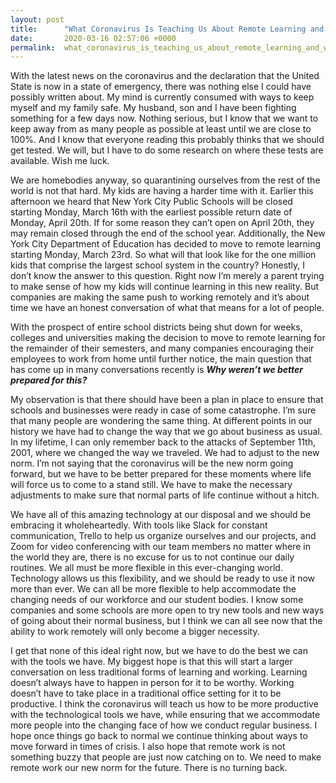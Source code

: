 ```yaml
---
layout: post
title:      "What Coronavirus Is Teaching Us About Remote Learning and Working"
date:       2020-03-16 02:57:06 +0000
permalink:  what_coronavirus_is_teaching_us_about_remote_learning_and_working
---
```



With the latest news on the coronavirus and the declaration that the United State is now in a state of emergency, there was nothing else I could have possibly written about.  My mind is currently consumed with ways to keep myself and my family safe.  My husband, son and I have been fighting something for a few days now.  Nothing serious, but I know that we want to keep away from as many people as possible at least until we are close to 100%.  And I know that everyone reading this probably thinks that we should get tested.  We will, but I have to do some research on where these tests are available.  Wish me luck.  

We are homebodies anyway, so quarantining ourselves from the rest of the world is not that hard.  My kids are having a harder time with it.  Earlier this afternoon we heard that New York City Public Schools will be closed starting Monday, March 16th with the earliest possible return date of Monday, April 20th.  If for some reason they can’t open on April 20th, they may remain closed through the end of the school year.  Additionally, the New York City Department of Education has decided to move to remote learning starting Monday, March 23rd.  So what will that look like for the one million kids that comprise the largest school system in the country?  Honestly, I don’t know the answer to this question.  Right now I’m merely a parent trying to make sense of how my kids will continue learning in this new reality.  But companies are making the same push to working remotely and it’s about time we have an honest conversation of what that means for a lot of people.  

With the prospect of entire school districts being shut down for weeks, colleges and universities making the decision to move to remote learning for the remainder of their semesters, and many companies encouraging their employees to work from home until further notice, the main question that has come up in many conversations recently is ***Why weren’t we better prepared for this?***

My observation is that there should have been a plan in place to ensure that schools and businesses were ready in case of some catastrophe.  I’m sure that many people are wondering the same thing.  At different points in our history we have had to change the way that we go about business as usual.  In my lifetime, I can only remember back to the attacks of September 11th, 2001, where we changed the way we traveled.  We had to adjust to the new norm.  I’m not saying that the coronavirus will be the new norm going forward, but we have to be better prepared for these moments where life will force us to come to a stand still.  We have to make the necessary adjustments to make sure that normal parts of life continue without a hitch. 

We have all of this amazing technology at our disposal and we should be embracing it wholeheartedly.  With tools like Slack for constant communication, Trello to help us organize ourselves and our projects, and Zoom for video conferencing with our team members no matter where in the world they are, there is no excuse for us to not continue our daily routines.  We all must be more flexible in this ever-changing world.  Technology allows us this flexibility, and we should be ready to use it now more than ever.  We can all be more flexible to help accommodate the changing needs of our workforce and our student bodies.  I know some companies and some schools are more open to try new tools and new ways of going about their normal business, but I think we can all see now that the ability to work remotely will only become a bigger necessity.  

I get that none of this ideal right now, but we have to do the best we can with the tools we have.  My biggest hope is that this will start a larger conversation on less traditional forms of learning and working.  Learning doesn’t always have to happen in person for it to be worthy.  Working doesn’t have to take place in a traditional office setting for it to be productive.  I think the coronavirus will teach us how to be more productive with the technological tools we have, while ensuring that we accommodate more people into the changing face of how we conduct regular business.  I hope once things go back to normal we continue thinking about ways to move forward in times of crisis.  I also hope that remote work is not something buzzy that people are just now catching on to.  We need to make remote work our new norm for the future.  There is no turning back.

